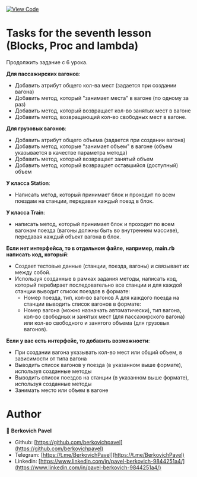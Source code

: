 [![View Code](https://img.shields.io/badge/View%20-Code-green)](https://github.com/berkovichpavel/ruby_course/tree/master/lesson_7)

# Tasks for the seventh lesson (Blocks, Proc and lambda)

Продолжить задание с 6 урока.

**Для пассажирских вагонов**:
- Добавить атрибут общего кол-ва мест (задается при создании вагона)
- Добавить метод, который "занимает места" в вагоне (по одному за раз)
- Добавить метод, который возвращает кол-во занятых мест в вагоне
- Добавить метод, возвращающий кол-во свободных мест в вагоне.

**Для грузовых вагонов**:
- Добавить атрибут общего объема (задается при создании вагона)
- Добавить метод, которые "занимает объем" в вагоне (объем указывается в качестве параметра метода)
- Добавить метод, который возвращает занятый объем
- Добавить метод, который возвращает оставшийся (доступный) объем

**У класса Station**:
-  Написать метод, который принимает блок и проходит по всем поездам на станции, передавая каждый поезд в блок.

**У класса Train**:
- написать метод, который принимает блок и проходит по всем вагонам поезда (вагоны должны быть во внутреннем массиве), передавая каждый объект вагона в блок.

**Если нет интерфейса, то в отдельном файле, например, main.rb написать код, который**:
- Создает тестовые данные (станции, поезда, вагоны) и связывает их между собой.
- Используя созданные в рамках задания методы, написать код, который перебирает последовательно все станции и для каждой станции выводит список поездов в формате:
    - Номер поезда, тип, кол-во вагонов
   А для каждого поезда на станции выводить список вагонов в формате:
    - Номер вагона (можно назначать автоматически), тип вагона, кол-во свободных и занятых мест (для пассажирского вагона) или кол-во свободного и занятого объема (для грузовых вагонов).

**Если у вас есть интерфейс, то добавить возможности**:
- При создании вагона указывать кол-во мест или общий объем, в зависимости от типа вагона
- Выводить список вагонов у поезда (в указанном выше формате), используя созданные методы
- Выводить список поездов на станции (в указанном выше формате), используя  созданные методы
- Занимать место или объем в вагоне


# Author 

👤 **Berkovich Pavel**

- Github: [https://github.com/berkovichpavel](https://github.com/berkovichpavel)
- Telegram: [https://t.me/BerkovichPavel](https://t.me/BerkovichPavel)
- Linkedin: [https://www.linkedin.com/in/pavel-berkovich-9844251a4/](https://www.linkedin.com/in/pavel-berkovich-9844251a4/)
